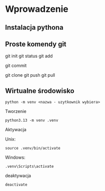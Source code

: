 # Wprowadzenie

## Instalacja pythona

## Proste komendy git

git init
git status
git add

git commit

git clone
git push 
git pull

## Wirtualne środowisko

    python -m venv <nazwa - uzytkownik wybiera>

Tworzenie

    python3.13 -m venv .venv


Aktywacja

Unix:

    source .venv/bin/activate

Windows:

    .venv\Scripts\activate


deaktywacja

    deactivate